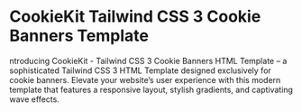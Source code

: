 # CookieKit Tailwind CSS 3 Cookie Banners Template
 ntroducing CookieKit - Tailwind CSS 3 Cookie Banners HTML Template – a sophisticated Tailwind CSS 3 HTML Template designed exclusively for cookie banners. Elevate your website’s user experience with this modern template that features a responsive layout, stylish gradients, and captivating wave effects.
